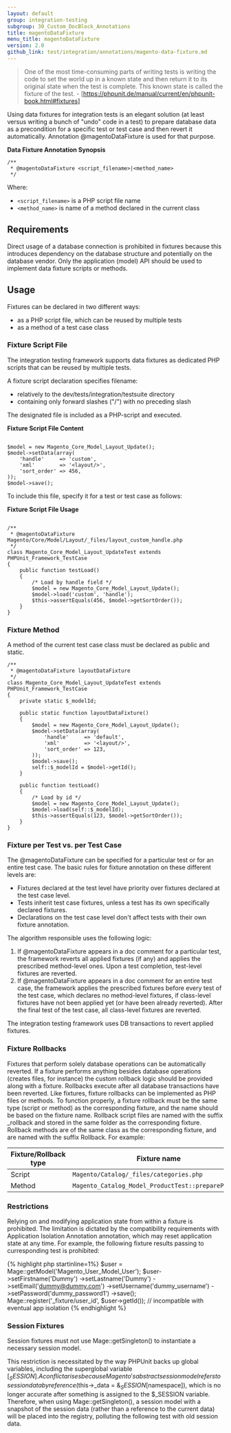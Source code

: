 ```yaml
---
layout: default
group: integration-testing
subgroup: 30_Custom_DocBlock_Annotations
title: magentoDataFixture
menu_title: magentoDataFixture
version: 2.0
github_link: test/integration/annotations/magento-data-fixture.md
---
```


> One of the most time-consuming parts of writing tests is writing the code to set the world up in a known state and then return it to its original state when the test is complete. This known state is called the fixture of the test.  - [https://phpunit.de/manual/current/en/phpunit-book.html#fixtures]

Using data fixtures for integration tests is an elegant solution (at least versus writing a bunch of "undo" code in a test) to prepare database data as a precondition for a specific test or test case and then revert it automatically. Annotation @magentoDataFixture is used for that purpose.

**Data Fixture Annotation Synopsis**

``` php?start_inline=1
/**
 * @magentoDataFixture <script_filename>|<method_name>
 */
```

Where:
- `<script_filename>` is a PHP script file name
- `<method_name>` is name of a method declared in the current class

## Requirements

Direct usage of a database connection is prohibited in fixtures because this introduces dependency on the database structure and potentially on the database vendor. Only the application (model) API should be used to implement data fixture scripts or methods.

## Usage

Fixtures can be declared in two different ways:

- as a PHP script file, which can be reused by multiple tests
- as a method of a test case class

### Fixture Script File

The integration testing framework supports data fixtures as dedicated PHP scripts that can be reused by multiple tests.

A fixture script declaration specifies filename:

- relatively to the dev/tests/integration/testsuite directory
- containing only forward slashes ("/") with no preceding slash

The designated file is included as a PHP-script and executed.

**Fixture Script File Content**

``` php?start_inline=1

$model = new Magento_Core_Model_Layout_Update();
$model->setData(array(
    'handle'     => 'custom',
    'xml'        => '<layout/>',
    'sort_order' => 456,
));
$model->save();
```

To include this file, specify it for a test or test case as follows:

**Fixture Script File Usage**

``` php?start_inline=1

/**
 * @magentoDataFixture Magento/Core/Model/Layout/_files/layout_custom_handle.php
 */
class Magento_Core_Model_Layout_UpdateTest extends PHPUnit_Framework_TestCase
{
    public function testLoad()
    {
        /* Load by handle field */
        $model = new Magento_Core_Model_Layout_Update();
        $model->load('custom', 'handle');
        $this->assertEquals(456, $model->getSortOrder());
    }
}
```

### Fixture Method

A method of the current test case class must be declared as public and static.

``` php?start_inline=1
/**
 * @magentoDataFixture layoutDataFixture
 */
class Magento_Core_Model_Layout_UpdateTest extends PHPUnit_Framework_TestCase
{
    private static $_modelId;
 
    public static function layoutDataFixture()
    {
        $model = new Magento_Core_Model_Layout_Update();
        $model->setData(array(
            'handle'     => 'default',
            'xml'        => '<layout/>',
            'sort_order' => 123,
        ));
        $model->save();
        self::$_modelId = $model->getId();
    }
 
    public function testLoad()
    {
        /* Load by id */
        $model = new Magento_Core_Model_Layout_Update();
        $model->load(self::$_modelId);
        $this->assertEquals(123, $model->getSortOrder());
    }
}
```

### Fixture per Test vs. per Test Case

The @magentoDataFixture can be specified for a particular test or for an entire test case. The basic rules for fixture annotation on these different levels are:

* Fixtures declared at the test level have priority over fixtures declared at the test case level.
* Tests inherit test case fixtures, unless a test has its own specifically declared fixtures.
* Declarations on the test case level don't affect tests with their own fixture annotation.

The algorithm responsible uses the following logic:

1. If @magentoDataFixture appears in a doc comment for a particular test, the framework reverts all applied fixtures (if any) and applies the prescribed method-level ones. Upon a test completion, test-level fixtures are reverted.
1. If @magentoDataFixture appears in a doc comment for an entire test case, the framework applies the prescribed fixtures before every test of the test case, which declares no method-level fixtures, if class-level fixtures have not been applied yet (or have been already reverted). After the final test of the test case, all class-level fixtures are reverted.

The integration testing framework uses DB transactions to revert applied fixtures.

### Fixture Rollbacks

Fixtures that perform solely database operations can be automatically reverted. If a fixture performs anything besides database operations (creates files, for instance) the custom rollback logic should be provided along with a fixture.
Rollbacks execute after all database transactions have been reverted.
Like fixtures, fixture rollbacks can be implemented as PHP files or methods. To function properly, a fixture rollback must be the same type (script or method) as the corresponding fixture, and the name should be based on the fixture name.
Rollback script files are named with the suffix _rollback and stored in the same folder as the corresponding fixture. Rollback methods are of the same class as the corresponding fixture, and are named with the suffix Rollback. For example:

Fixture/Rollback type|Fixture name|Rollback name
---|---|---
Script| `Magento/Catalog/_files/categories.php`|`Magento/Catalog/_files/categories_rollback.php`
Method|`Magento_Catalog_Model_ProductTest::prepareProduct`|`Magento_Catalog_Model_ProductTest::prepareProductRollback`

### Restrictions

Relying on and modifying application state from within a fixture is prohibited.
The limitation is dictated by the compatibility requirements with Application Isolation Annotation annotation, which may reset application state at any time.
For example, the following fixture results passing to curresponding test is prohibited:

{% highlight php startinline=1%}
$user = Mage::getModel('Magento_User_Model_User');
$user->setFirstname('Dummy')
    ->setLastname('Dummy')
    ->setEmail('dummy@dummy.com')
    ->setUsername('dummy_username')
    ->setPassword('dummy_password1')
    ->save();
Mage::register('_fixture/user_id', $user->getId()); // incompatible with eventual app isolation
{% endhighlight %}

### Session Fixtures

Session fixtures must not use Mage::getSingleton() to instantiate a necessary session model.

This restriction is necessitated by the way PHPUnit backs up global variables, including the superglobal variable [$_SESSION]. A conflict arises because Magento's abstract session model refers to session data by reference ($this->_data = &$_SESSION[$namespace]), which is no longer accurate after something is assigned to the $_SESSION variable. Therefore, when using Mage::getSingleton(), a session model with a snapshot of the session data (rather than a reference to the current data) will be placed into the registry, polluting the following test with old session data.

[$_SESSION]: http://us3.php.net/manual/en/reserved.variables.session.php